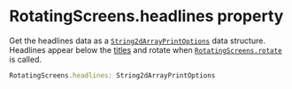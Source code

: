 # RotatingScreens.headlines property

Get the headlines data as a [`String2dArrayPrintOptions`](RotatingScreens.String2dArrayPrintOptions.md) data structure. Headlines appear below the [titles](RotatingScreens.titles.md) and rotate when [`RotatingScreens.rotate`](RotatingScreens.rotate.md) is called.

```typescript
RotatingScreens.headlines: String2dArrayPrintOptions
```